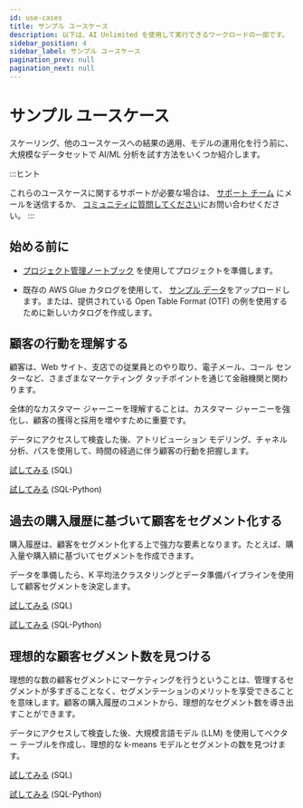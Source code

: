 ```yaml
---
id: use-cases
title: サンプル ユースケース
description: 以下は、AI Unlimited を使用して実行できるワークロードの一部です。
sidebar_position: 4
sidebar_label: サンプル ユースケース
pagination_prev: null
pagination_next: null
---
```


# サンプル ユースケース

スケーリング、他のユースケースへの結果の適用、モデルの運用化を行う前に、大規模なデータセットで AI/ML 分析を試す方法をいくつか紹介します。

:::ヒント

これらのユースケースに関するサポートが必要な場合は、 <a href="mailto:aiunlimited.support@Teradata.com">サポート チーム</a> にメールを送信するか、 [コミュニティに質問してください](https://support.teradata.com/community?id=community_forum&sys_id=b0aba91597c329d0e6d2bd8c1253affa)にお問い合わせください。
:::


## 始める前に 

- [プロジェクト管理ノートブック](https://github.com/Teradata/ai-unlimited-demos/blob/main/Notebooks/Project%20Administration.ipynb) を使用してプロジェクトを準備します。

- 既存の AWS Glue カタログを使用して、 [サンプル データ](https://github.com/Teradata/ai-unlimited-demos/tree/main/UseCases/Data)をアップロードします。または、提供されている Open Table Format (OTF) の例を使用するために新しいカタログを作成します。


## 顧客の行動を理解する

顧客は、Web サイト、支店での従業員とのやり取り、電子メール、コール センターなど、さまざまなマーケティング タッチポイントを通じて金融機関と関わります。 

全体的なカスタマー ジャーニーを理解することは、カスタマー ジャーニーを強化し、顧客の獲得と採用を増やすために重要です。

データにアクセスして検査した後、アトリビューション モデリング、チャネル分析、パスを使用して、時間の経過に伴う顧客の行動を把握します。

[試してみる](https://github.com/Teradata/ai-unlimited-demos/blob/main/UseCases/Financial_Customer_Journey_SQL.ipynb) (SQL)

[試してみる](https://github.com/Teradata/ai-unlimited-demos/blob/main/UseCases/Financial_Customer_Journey_SQL_Python.ipynb) (SQL-Python)


## 過去の購入履歴に基づいて顧客をセグメント化する

購入履歴は、顧客をセグメント化する上で強力な要素となります。たとえば、購入量や購入額に基づいてセグメントを作成できます。

データを準備したら、K 平均法クラスタリングとデータ準備パイプラインを使用して顧客セグメントを決定します。

[試してみる](https://github.com/Teradata/ai-unlimited-demos/blob/main/UseCases/Native_Data_Prep_Transformation_Pipelines-SQL.ipynb) (SQL)

[試してみる](https://github.com/Teradata/ai-unlimited-demos/blob/main/UseCases/Native_Data_Prep_Transformation_Pipelines-SQL_Python.ipynb) (SQL-Python)


## 理想的な顧客セグメント数を見つける

理想的な数の顧客セグメントにマーケティングを行うということは、管理するセグメントが多すぎることなく、セグメンテーションのメリットを享受できることを意味します。顧客の購入履歴のコメントから、理想的なセグメント数を導き出すことができます。

データにアクセスして検査した後、大規模言語モデル (LLM) を使用してベクター テーブルを作成し、理想的な k-means モデルとセグメントの数を見つけます。

[試してみる](https://github.com/Teradata/ai-unlimited-demos/blob/main/UseCases/Segmentation_With_Vector_Embedding-SQL.ipynb) (SQL)

[試してみる](https://github.com/Teradata/ai-unlimited-demos/blob/main/UseCases/Segmentation_With_Vector_Embedding-SQL_Python.ipynb) (SQL-Python)

